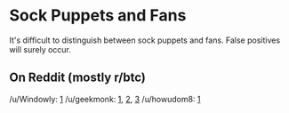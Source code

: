 # Sock Puppets and Fans
It's difficult to distinguish between sock puppets and fans. False positives will surely occur.

## On Reddit (mostly r/btc)
/u/Windowly: [1](http://archive.today/FvSCk)
/u/geekmonk: [1](http://archive.today/WYyWe), [2](http://archive.today/3ew0o), [3](https://imgur.com/5gUWRAU.png)
/u/howudom8: [1](http://archive.today/4zU5r)

